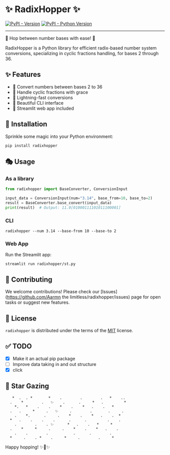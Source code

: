 # ✨ RadixHopper ✨

[![PyPI - Version](https://img.shields.io/pypi/v/radixhopper.svg)](https://pypi.org/project/radixhopper)
[![PyPI - Python Version](https://img.shields.io/pypi/pyversions/radixhopper.svg)](https://pypi.org/project/radixhopper)

-----

🌟 Hop between number bases with ease! 🌟

RadixHopper is a Python library for efficient radix-based number system conversions, specializing in cyclic fractions handling, for bases 2 through 36.

## ✨ Features

- 🔢 Convert numbers between bases 2 to 36
- 🔄 Handle cyclic fractions with grace
- 🚀 Lightning-fast conversions
- 🎨 Beautiful CLI interface
- 🌈 Streamlit web app included

## 🌠 Installation

Sprinkle some magic into your Python environment:

```console
pip install radixhopper
```

## 🎭 Usage

### As a library

```python
from radixhopper import BaseConverter, ConversionInput

input_data = ConversionInput(num="3.14", base_from=10, base_to=2)
result = BaseConverter.base_convert(input_data)
print(result)  # Output: 11.0[01000111101011100001]
```

### CLI

```console
radixhopper --num 3.14 --base-from 10 --base-to 2
```

### Web App

Run the Streamlit app:

```console
streamlit run radixhopper/st.py
```

## 🌟 Contributing

We welcome contributions! Please check our [Issues](https://github.com/Aarmn the limitless/radixhopper/issues) page for open tasks or suggest new features.

## 📜 License

`radixhopper` is distributed under the terms of the [MIT](https://spdx.org/licenses/MIT.html) license.

## ✅ TODO

 - [x] Make it an actual pip package
 - [ ] Improve data taking in and out structure
 - [x] click 

## 🌠 Star Gazing

```
   *  .  . *       *    .        .        .   *    ..
  .    *        .   ✨    .      .     *   .         *
    *.   *    .    .    *    .    *   .    .   *
  .   .     *     .   ✨     .        .       .     .
    .    *.      .     .    *    .    *   .    .  *
  *   .    .    .    .      .      .         .    .
    .        .    . ✨      *   .    .   *     *
  .    *     *     .     .    *    .    *   .    .
    .    .        .           .      .        .
  *     .    . *    .     *     .        .     *
```

Happy hopping! ✨🐰✨